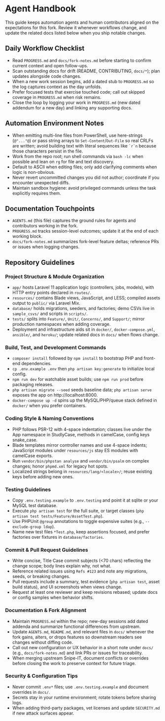 # Agent Handbook

This guide keeps automation agents and human contributors aligned on the expectations for this fork. Review it whenever workflows change, and update the related docs listed below when you ship notable changes.

## Daily Workflow Checklist
- Read `PROGRESS.md` and `docs/fork-notes.md` before starting to confirm current context and open follow-ups.
- Scan outstanding docs for drift (README, CONTRIBUTING, `docs/*`); plan updates alongside code changes.
- When a new work session begins, add a dated stub to `PROGRESS.md` so the log captures context as the day unfolds.
- Prefer focused tests that exercise touched code; call out skipped coverage in `PROGRESS.md` when risk remains.
- Close the loop by logging your work in `PROGRESS.md` (new dated addendum for a new day) and linking any supporting docs.

## Automation Environment Notes
- When emitting multi-line files from PowerShell, use here-strings (`@"..."@`) or pass string arrays to `Set-Content`/`Out-File` so real CRLFs are written; avoid building text with literal sequences like `` `r`n `` because those characters persist in the file.
- Work from the repo root; run shell commands via `bash -lc` when possible and lean on `rg` for file and text discovery.
- Default to ASCII when editing files; only add clarifying comments when logic is non-obvious.
- Never revert uncommitted changes you did not author; coordinate if you encounter unexpected diffs.
- Maintain sandbox hygiene: avoid privileged commands unless the task explicitly requires them.

## Documentation Touchpoints
- `AGENTS.md` (this file) captures the ground rules for agents and contributors working in the fork.
- `PROGRESS.md` tracks session-level outcomes; update it at the end of each working block.
- `docs/fork-notes.md` summarizes fork-level feature deltas; reference PRs or issues when logging changes.

## Repository Guidelines

### Project Structure & Module Organization
- `app/` hosts Laravel 11 application logic (controllers, jobs, models), with HTTP entry points declared in `routes/`.
- `resources/` contains Blade views, JavaScript, and LESS; compiled assets output to `public/` via Laravel Mix.
- `database/` holds migrations, seeders, and factories; demo CSVs live in `sample_csvs/` and scripts in `scripts/`.
- `tests/` splits into `Feature/`, `Unit/`, `Concerns/`, and `Support/`; mirror production namespaces when adding coverage.
- Deployment and infrastructure aids sit in `docker/`, `docker-compose.yml`, `ansible/`, and `heroku/`; update related docs in `docs/` when flows change.

### Build, Test, and Development Commands
- `composer install` followed by `npm install` to bootstrap PHP and front-end dependencies.
- `cp .env.example .env` then `php artisan key:generate` to initialize local config.
- `npm run dev` for watchable asset builds; use `npm run prod` before packaging releases.
- `php artisan migrate --seed` seeds baseline data; `php artisan serve` exposes the app on http://localhost:8000.
- `docker-compose up -d` spins up the MySQL/PHP/queue stack defined in `docker/` when you prefer containers.

### Coding Style & Naming Conventions
- PHP follows PSR-12 with 4-space indentation; classes live under the App namespace in StudlyCase, methods in camelCase, config keys snake_case.
- Blade templates mirror controller names and use 4-space indents; JavaScript modules under `resources/js` stay ES modules with camelCase exports.
- Run `vendor/bin/phpstan analyse` and `vendor/bin/psalm` on complex changes; honor `phpmd.xml` for legacy hot spots.
- Localized strings belong in `resources/lang/<locale>/`; reuse existing keys before adding new ones.

### Testing Guidelines
- Copy `.env.testing.example` to `.env.testing` and point it at sqlite or your MySQL test database.
- Execute `php artisan test` for the full suite, or target classes (`php artisan test tests/Feature/AssetTest.php`).
- Use PHPUnit `@group` annotations to toggle expensive suites (e.g., `--exclude-group ldap`).
- Name new test files `*Test.php`, keep assertions focused, and prefer factories over fixtures in `database/factories`.

### Commit & Pull Request Guidelines
- Write concise, Title Case commit subjects (<70 chars) reflecting the change scope; body lines explain why, not what.
- Reference related issues using `Refs #123` and note any migrations, seeds, or breaking changes.
- Pull requests include a summary, test evidence (`php artisan test`, asset build status), and UI screenshots when views change.
- Request at least one reviewer and keep revisions rebased; update docs or config samples when behavior shifts.

### Documentation & Fork Alignment
- Maintain `PROGRESS.md` within the repo; new-day sessions add dated addenda and summarize functional differences from upstream.
- Update `AGENTS.md`, `README.md`, and relevant files in `docs/` whenever the fork gains, alters, or drops features so downstream readers see changes without diffing code.
- Call out new configuration or UX behavior in a short note under `docs/` (e.g., `docs/fork-notes.md`) and link PRs or issues for traceability.
- When merging upstream Snipe-IT, document conflicts or overrides before closing the work to preserve context for future triage.

### Security & Configuration Tips
- Never commit `.env*` files; use `.env.testing.example` and document overrides in `docs/`.
- Secrets stay in your runtime environment; rotate tokens before sharing logs.
- When adding third-party packages, vet licenses and update `SECURITY.md` if new attack surfaces appear.
